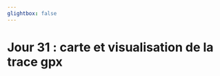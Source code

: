 ```yaml
---
glightbox: false
---
```


# Jour 31 : carte et visualisation de la trace gpx

<style> #map { width: auto; height: 400px; margin: 0;} </style>

<div id="map"></div>

<script> 
var mygpxurl = "/f3/fr/assets/gpx/GPX31.gpx";
</script>

<script src="/f3/fr/javascripts/mygpx.js"> </script>
